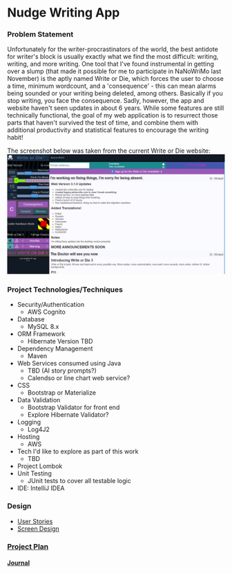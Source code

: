 # Nudge Writing App

### Problem Statement
Unfortunately for the writer-procrastinators of the world, the best antidote for writer's block is usually exactly what we find the most difficult: writing, writing, and more writing.  One tool that I've found instrumental in getting over a slump (that made it possible for me to participate in NaNoWriMo last November) is the aptly named Write or Die, which forces the user to choose a time, minimum wordcount, and a 'consequence' - this can mean alarms being sounded or your writing being deleted, among others.  Basically if you stop writing, you face the consequence. Sadly, however, the app and website haven't seen updates in about 6 years. While some features are still technically functional,  the goal of my web application is to resurrect those parts that haven't survived the test of time, and combine them with additional productivity and statistical features to encourage the writing habit!

The screenshot below was taken from the current Write or Die website:
![Write or Die Home](Screenshots/writeOrDieHome.png)

### Project Technologies/Techniques 

* Security/Authentication
  * AWS Cognito
* Database
  * MySQL 8.x
* ORM Framework
  * Hibernate Version TBD
* Dependency Management
  * Maven
* Web Services consumed using Java
  * TBD (AI story prompts?)
  * Calendso or line chart web service?
* CSS 
  * Bootstrap or Materialize 
* Data Validation
  * Bootstrap Validator for front end
  * Explore Hibernate Validator?
* Logging
  * Log4J2
* Hosting
  * AWS
* Tech I'd like to explore as part of this work
  * TBD
* Project Lombok
* Unit Testing
  * JUnit tests to cover all testable logic
* IDE: IntelliJ IDEA

### Design

* [User Stories](AppDesign/userStories.md)
* [Screen Design](AppDesign/Screens.md)


### [Project Plan](ProjectPlan.md)

#### [Journal](timeLog.md)
